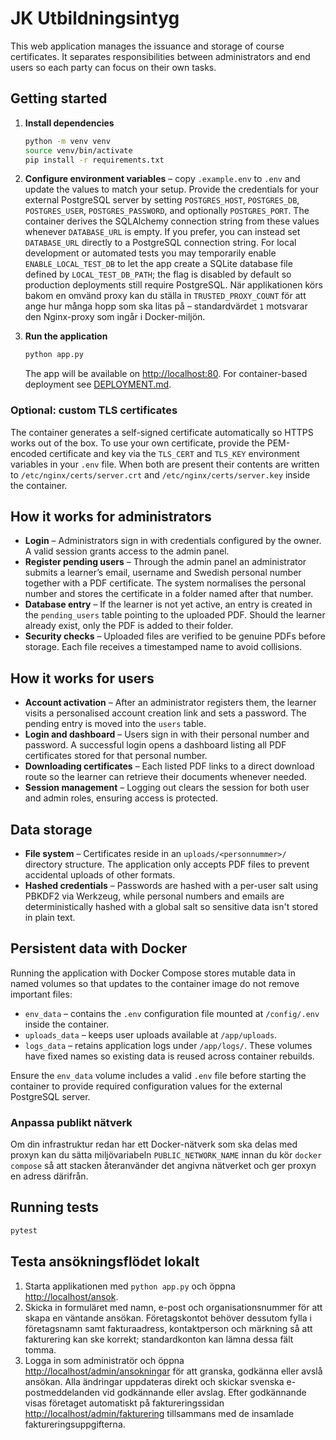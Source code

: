 # JK Utbildningsintyg

This web application manages the issuance and storage of course certificates. It separates responsibilities between administrators and end users so each party can focus on their own tasks.

## Getting started

1. **Install dependencies**
   ```bash
   python -m venv venv
   source venv/bin/activate
   pip install -r requirements.txt
   ```
2. **Configure environment variables** – copy `.example.env` to `.env` and update the values to match your setup. Provide the credentials for your external PostgreSQL server by setting `POSTGRES_HOST`, `POSTGRES_DB`, `POSTGRES_USER`, `POSTGRES_PASSWORD`, and optionally `POSTGRES_PORT`. The container derives the SQLAlchemy connection string from these values whenever `DATABASE_URL` is empty. If you prefer, you can instead set `DATABASE_URL` directly to a PostgreSQL connection string. For local development or automated tests you may temporarily enable `ENABLE_LOCAL_TEST_DB` to let the app create a SQLite database file defined by `LOCAL_TEST_DB_PATH`; the flag is disabled by default so production deployments still require PostgreSQL. När applikationen körs bakom en omvänd proxy kan du ställa in `TRUSTED_PROXY_COUNT` för att ange hur många hopp som ska litas på – standardvärdet `1` motsvarar den Nginx-proxy som ingår i Docker-miljön.

3. **Run the application**
   ```bash
   python app.py
   ```
   The app will be available on <http://localhost:80>. For container-based deployment see [DEPLOYMENT.md](DEPLOYMENT.md).

### Optional: custom TLS certificates

The container generates a self-signed certificate automatically so HTTPS works
out of the box. To use your own certificate, provide the PEM-encoded
certificate and key via the ``TLS_CERT`` and ``TLS_KEY`` environment
variables in your `.env` file. When both are present their contents are written
to `/etc/nginx/certs/server.crt` and `/etc/nginx/certs/server.key` inside the
container.


## How it works for administrators

* **Login** – Administrators sign in with credentials configured by the owner. A valid session grants access to the admin panel.
* **Register pending users** – Through the admin panel an administrator submits a learner’s email, username and Swedish personal number together with a PDF certificate. The system normalises the personal number and stores the certificate in a folder named after that number.
* **Database entry** – If the learner is not yet active, an entry is created in the `pending_users` table pointing to the uploaded PDF. Should the learner already exist, only the PDF is added to their folder.
* **Security checks** – Uploaded files are verified to be genuine PDFs before storage. Each file receives a timestamped name to avoid collisions.

## How it works for users

* **Account activation** – After an administrator registers them, the learner visits a personalised account creation link and sets a password. The pending entry is moved into the `users` table.
* **Login and dashboard** – Users sign in with their personal number and password. A successful login opens a dashboard listing all PDF certificates stored for that personal number.
* **Downloading certificates** – Each listed PDF links to a direct download route so the learner can retrieve their documents whenever needed.
* **Session management** – Logging out clears the session for both user and admin roles, ensuring access is protected.

## Data storage

* **File system** – Certificates reside in an `uploads/<personnummer>/` directory structure. The application only accepts PDF files to prevent accidental uploads of other formats.
* **Hashed credentials** – Passwords are hashed with a per-user salt using PBKDF2 via Werkzeug, while personal numbers and emails are deterministically hashed with a global salt so sensitive data isn't stored in plain text.

## Persistent data with Docker

Running the application with Docker Compose stores mutable data in named volumes so that updates to the container image do not remove important files:

* `env_data` – contains the `.env` configuration file mounted at `/config/.env` inside the container.
* `uploads_data` – keeps user uploads available at `/app/uploads`.
* `logs_data` – retains application logs under `/app/logs/`.
These volumes have fixed names so existing data is reused across container rebuilds.

Ensure the `env_data` volume includes a valid `.env` file before starting the container to provide required configuration values for the external PostgreSQL server.

### Anpassa publikt nätverk

Om din infrastruktur redan har ett Docker-nätverk som ska delas med proxyn kan
du sätta miljövariabeln `PUBLIC_NETWORK_NAME` innan du kör `docker compose`
så att stacken återanvänder det angivna nätverket och ger proxyn en adress därifrån.

## Running tests

```bash
pytest
```

## Testa ansökningsflödet lokalt

1. Starta applikationen med `python app.py` och öppna <http://localhost/ansok>.
2. Skicka in formuläret med namn, e-post och organisationsnummer för att skapa en väntande ansökan. Företagskontot behöver dessutom fylla i företagsnamn samt fakturaadress, kontaktperson och märkning så att fakturering kan ske korrekt; standardkonton kan lämna dessa fält tomma.
3. Logga in som administratör och öppna <http://localhost/admin/ansokningar> för att granska, godkänna eller avslå ansökan. Alla ändringar uppdateras direkt och skickar svenska e-postmeddelanden vid godkännande eller avslag. Efter godkännande visas företaget automatiskt på faktureringssidan <http://localhost/admin/fakturering> tillsammans med de insamlade faktureringsuppgifterna.

